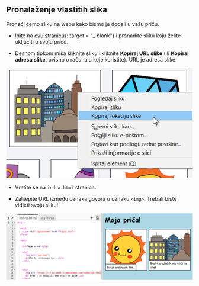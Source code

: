 ## Pronalaženje vlastitih slika

Pronaći ćemo sliku na webu kako bismo je dodali u vašu priču.

+ Idite na [ovu stranicu](http://jumpto.cc/html-images){: target = "_ blank"} i pronađite sliku koju želite uključiti u svoju priču.

+ Desnom tipkom miša kliknite sliku i kliknite **Kopiraj URL slike** (ili **Kopiraj adresu slike**, ovisno o računalu koje koristite). URL je adresa slike.

![screenshot](images/story-url.png)

+ Vratite se na `index.html` stranica.

+ Zalijepite URL između oznaka govora u oznaku `<img>`. Trebali biste vidjeti svoju sliku!

![screenshot](images/story-image.png)
